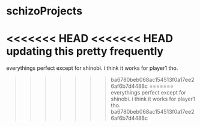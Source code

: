 # schizoProjects
<<<<<<< HEAD
<<<<<<< HEAD
updating this pretty frequently
=======
everythings perfect except for shinobi. i think it works for player1 tho.
>>>>>>> ba6780beb068ac154513f0a17ee26af6b7d4488c
=======
everythings perfect except for shinobi. i think it works for player1 tho.
>>>>>>> ba6780beb068ac154513f0a17ee26af6b7d4488c
